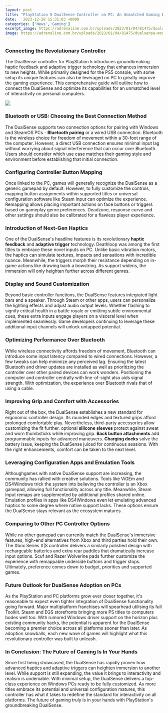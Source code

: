```yaml
---
layout: post
title: "PlayStation 5 DualSense Controller on PC: An Unmatched Gaming Experience"
date:   2023-12-28 15:31:03 +0000
categories: ['News','Gaming']
excerpt_image: https://adrenaline.com.br/uploads/2023/01/04/81475/dualsense-modo-bluetooth-pc.jpg
image: https://adrenaline.com.br/uploads/2023/01/04/81475/dualsense-modo-bluetooth-pc.jpg
---
```


### Connecting the Revolutionary Controller
The DualSense controller for PlayStation 5 introduces groundbreaking haptic feedback and adaptive trigger technology that enhances immersion to new heights. While primarily designed for the PS5 console, with some setup its unique features can also be leveraged on PC to greatly improve the gaming experience. This comprehensive guide will outline how to connect the DualSense and optimize its capabilities for an unmatched level of interactivity on personal computers.

![](https://cdn.mos.cms.futurecdn.net/LGpqWJsZiibP3fyB8v3iYm.jpg)
### Bluetooth or USB: Choosing the Best Connection Method
The DualSense supports two connection options for pairing with Windows and SteamOS PCs - **Bluetooth pairing** or a wired USB connection. Bluetooth is the wireless choice for freedom of movement within a 30-foot range of the computer. However, a direct USB connection ensures minimal input lag without worrying about signal interference that can occur over Bluetooth. Users should consider which use case matches their gaming style and environment before establishing that initial connection.
### Configuring Controller Button Mapping 
Once linked to the PC, games will generally recognize the DualSense as a generic gamepad by default. However, to fully customize the controls, mapping button assignments within supported titles or universal configuration software like Steam Input can optimize the experience. Remapping allows placing important actions on face buttons or triggers based on gameplay genre preferences. Deadzone, response curve and other settings should also be calibrated for a flawless player experience.
### Introduction of Next-Gen Haptics 
One of the DualSense's headline features is its revolutionary **haptic feedback** and **adaptive trigger** technology. Deathloop was among the first titles to embrace these novel inputs on PC. Unlike basic vibration motors, the haptics can simulate textures, impacts and sensations with incredible nuance. Meanwhile, the triggers morph their resistance depending on in-game actions like drawing back a bowstring. As support widens, the immersion will only heighten further across different genres.
### Display and Sound Customization
Beyond basic controller functions, the DualSense features integrated light bars and a speaker. Through Steam or other apps, users can personalize the lighting effects and adjust audio output levels. Whether flashing to signify critical health in a battle royale or emitting subtle environmental cues, these extra inputs engage players on a visceral level when implemented seamlessly. Game developers continuing to leverage these additional input channels will unlock untapped potential.
### Optimizing Performance Over Bluetooth
While wireless connectivity affords freedom of movement, Bluetooth can introduce some input latency compared to wired connections. However, a few tweaks can help minimize any perceived lag. Ensuring the latest Bluetooth and driver updates are installed as well as prioritizing the controller over other paired devices can work wonders. Positioning the computer and controller centrally with line-of-sight also aids signal strength. With optimization, the experience over Bluetooth rivals that of using a cable.
### Improving Grip and Comfort with Accessories  
Right out of the box, the DualSense establishes a new standard for ergonomic controller design. Its rounded edges and textured grips afford prolonged comfortable play. Nevertheless, third-party accessories allow customizing the fit further. optional **silicone sleeves** protect against sweat and worn thumbsticks while improving grip. **Back button attachments** add programmable inputs for advanced maneuvers. **Charging docks** solve the battery issue, keeping the DualSense juiced for continuous sessions. With the right enhancements, comfort can be taken to the next level.
### Leveraging Configuration Apps and Emulation Tools
Althoughgames with native DualSense support are increasing, the community has rallied with creative solutions. Tools like ViGEm and DS4Windows trick the system into believing the controller is an Xbox gamepad, allowing full functionality across any title. Meanwhile, Steam Input remaps are supplemented by additional profiles shared online. Emulation profiles in apps like DS4Windows even let emulating advanced haptics to some degree where native support lacks. These options ensure the DualSense stays relevant as the ecosystem matures. 
### Comparing to Other PC Controller Options
While no other gamepad can currently match the DualSense's immersive features, high-end alternatives from Xbox and third parties hold their own. The Xbox Series X|S controller delivers a similarly polished design with rechargeable batteries and extra rear paddles that dramatically increase input options. Scuf and Razer Wolverine pads further customize the experience with remappable underside buttons and trigger stops. Ultimately, preference comes down to budget, priorities and supported games.
### Future Outlook for DualSense Adoption on PCs
As the PlayStation and PC platforms grow ever closer together, it's reasonable to expect even tighter integration of DualSense functionality going forward. Major multiplatform franchises will spearhead utilising its full Toolkit. Steam and EGS storefronts bringing more PS titles to computers bodes well too. With rumored Windows driver support on the horizon plus existing community hacks, the potential is apparent for the DualSense becoming a premier choice across all platforms sooner than later. As adoption snowballs, each new wave of games will highlight what this revolutionary controller was built to unleash.
### In Conclusion: The Future of Gaming Is In Your Hands
Since first being showcased, the DualSense has rapidly proven how advanced haptics and adaptive triggers can heighten immersion to another level. While support is still expanding, the value it brings to interactivity and realism is undeniable. With minimal setup, the DualSense delivers a top-class experience on Windows PCs ready to be fully customized. As more titles embrace its potential and universal configuration matures, this controller has what it takes to redefine the standard for interactivity on all platforms. The future of gaming truly is in your hands with PlayStation's groundbreaking DualSense.